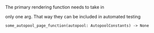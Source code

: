 The primary rendering function needs to take in 

only one arg. That way they can be included in automated testing

```
some_autopool_page_function(autopool: AutopoolConstants) -> None
```